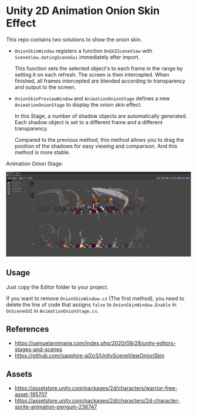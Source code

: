 # Unity 2D Animation Onion Skin Effect

This repo contains two solutions to show the onion skin.

 - `OnionSkinWindow` registers a function `OnGUISceneView` with `SceneView.datingSceneGui` immediately after import.

   This function sets the selected object's to each frame in the range by setting it on each refresh. The screen is then intercepted. When finished, all frames intercepted are blended according to transparency and output to the screen.
 - `OnionSkinPreviewWindow` and `AnimationOnionStage` defines a new `AnimationOnionStage` to display the onion skin effect.

   In this Stage, a number of shadow objects are automatically generated. Each shadow object is set to a different frame and a different transparency.
 
   Compared to the previous method, this method allows you to drag the position of the shadows for easy viewing and comparison. And this method is more stable.

Animation Onion Stage:

![](./DocAssets/MultipleObjects.png)

## Usage

Just copy the Editor folder to your project.

If you want to remove `OnionSkinWindow.cs` (The first method), you need to delete the line of code that assigns `false` to `OnionSkinWindow.Enable` in `OnSceneGUI` in `AnimationOnionStage.cs`.

## References

- https://samuelarminana.com/index.php/2020/09/28/unity-editors-stages-and-scenes
- https://github.com/sapphire-al2o3/UnitySceneViewOnionSkin

## Assets

- https://assetstore.unity.com/packages/2d/characters/warrior-free-asset-195707
- https://assetstore.unity.com/packages/2d/characters/2d-character-sprite-animation-penguin-236747
